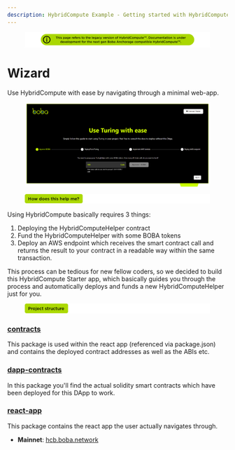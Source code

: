 ```yaml
---
description: HybridCompute Example - Getting started with HybridCompute
---
```


<figure><img src="../../assets/hc-under-upgrade.png" alt=""><figcaption></figcaption></figure>

# Wizard

Use HybridCompute with ease by navigating through a minimal web-app.

<figure><img src="../../assets/Artboard 4 (10).png" alt=""><figcaption></figcaption></figure>

<figure><img src="../../assets/how does this help me.png" alt=""><figcaption></figcaption></figure>

Using HybridCompute basically requires 3 things:

1. Deploying the HybridComputeHelper contract
2. Fund the HybridComputeHelper with some BOBA tokens
3. Deploy an AWS endpoint which receives the smart contract call and returns the result to your contract in a readable way within the same transaction.

This process can be tedious for new fellow coders, so we decided to build this HybridCompute Starter app, which basically guides you through the process and automatically deploys and funds a new HybridComputeHelper just for you.

<figure><img src="../../assets/project structure.png" alt=""><figcaption></figcaption></figure>

### [contracts](https://github.com/bobanetwork/boba/tree/develop/boba\_community/hc-start/packages/contracts)

This package is used within the react app (referenced via package.json) and contains the deployed contract addresses as well as the ABIs etc.

### [dapp-contracts](https://github.com/bobanetwork/boba/tree/develop/boba\_community/hc-start/packages/dapp-contracts)

In this package you'll find the actual solidity smart contracts which have been deployed for this DApp to work.

### [react-app](https://github.com/bobanetwork/boba/tree/develop/boba\_community/hc-start/packages/react-app)

This package contains the react app the user actually navigates through.

* **Mainnet**: [hcb.boba.network](https://hcb.boba.network/)
